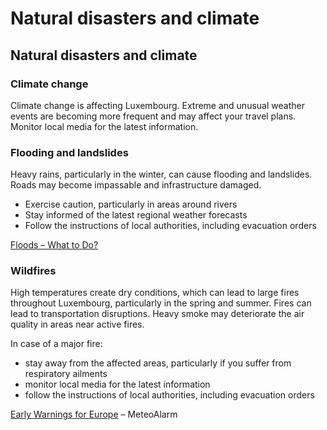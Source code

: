 # Natural disasters and climate

## Natural disasters and climate

### Climate change

Climate change is affecting Luxembourg. Extreme and unusual weather events are becoming more frequent and may affect your travel plans. Monitor local media for the latest information.

### Flooding and landslides

Heavy rains, particularly in the winter, can cause flooding and landslides. Roads may become impassable and infrastructure damaged.

* Exercise caution, particularly in areas around rivers
* Stay informed of the latest regional weather forecasts
* Follow the instructions of local authorities, including evacuation orders

[Floods – What to Do?](https://www.getprepared.gc.ca/cnt/rsrcs/pblctns/flds-wtd/index-en.aspx)

### Wildfires

High temperatures create dry conditions, which can lead to large fires throughout Luxembourg, particularly in the spring and summer. Fires can lead to transportation disruptions. Heavy smoke may deteriorate the air quality in areas near active fires.

In case of a major fire:

* stay away from the affected areas, particularly if you suffer from respiratory ailments
* monitor local media for the latest information
* follow the instructions of local authorities, including evacuation orders

[Early Warnings for Europe](https://www.meteoalarm.org/en/live/) – MeteoAlarm